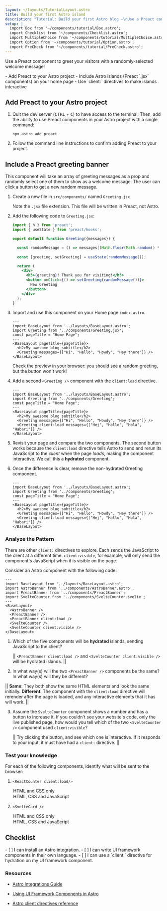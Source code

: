 ```yaml
---
layout: ~/layouts/TutorialLayout.astro
title: Build your first Astro island
description: "Tutorial: Build your first Astro blog —\nUse a Preact component to greet your visitors with a randomly-selected message"
setup: |
  import Box from '~/components/tutorial/Box.astro';
  import Checklist from '~/components/Checklist.astro';
  import MultipleChoice from '~/components/tutorial/MultipleChoice.astro';
  import Option from '~/components/tutorial/Option.astro';
  import PreCheck from '~/components/tutorial/PreCheck.astro';
---
```

 Use a Preact component to greet your visitors with a randomly-selected welcome message!

<PreCheck>
  - Add Preact to your Astro project
  - Include Astro islands (Preact `.jsx` components) on your home page
  - Use `client:` directives to make islands interactive
</PreCheck>

## Add Preact to your Astro project

1. Quit the dev server (<kbd>CTRL</kbd> + <kbd>C</kbd>) to have access to the terminal. Then, add the ability to use Preact components in your Astro project with a single command:

    ```shell
    npx astro add preact
    ```

2. Follow the command line instructions to confirm adding Preact to your project.
 

## Include a Preact greeting banner

This component will take an array of greeting messages as a prop and randomly select one of them to show as a welcome message. The user can click a button to get a new random message.

1. Create a new file in `src/components/` named `Greeting.jsx`

    Note the `.jsx` file extension. This file will be written in Preact, not Astro.

2. Add the following code to `Greeting.jsx`:

    ```jsx title="src/components/Greeting.jsx"
    import { h } from 'preact';
    import { useState } from 'preact/hooks';

    export default function Greeting({messages}) {

      const randomMessage = () => messages[(Math.floor(Math.random() * messages.length))];
      
      const [greeting, setGreeting] = useState(randomMessage());

      return (
        <div> 
          <h3>{greeting}! Thank you for visiting!</h3>
          <button onClick={() => setGreeting(randomMessage())}>
            New Greeting
          </button>
        </div>
      );
    }
    ```

3. Import and use this component on your Home page `index.astro`.

    ```astro title="src/pages/index.astro" ins={3,8}
    ---
    import BaseLayout from '../layouts/BaseLayout.astro';
    import Greeting from '../components/Greeting.jsx';
    const pageTitle = "Home Page";
    ---
    <BaseLayout pageTitle={pageTitle}>
      <h2>My awesome blog subtitle</h2>
      <Greeting messages={["Hi", "Hello", "Howdy", "Hey there"]} />
    </BaseLayout>
    ```

    Check the preview in your browser: you should see a random greeting, but the button won't work!


4. Add a second `<Greeting />` component with the `client:load` directive.

    ```astro title="src/pages/index.astro" ins={9} "client:load"
    ---
    import BaseLayout from '../layouts/BaseLayout.astro';
    import Greeting from '../components/Greeting';
    const pageTitle = "Home Page";
    ---
    <BaseLayout pageTitle={pageTitle}>
      <h2>My awesome blog subtitle</h2>
      <Greeting messages={["Hi", "Hello", "Howdy", "Hey there"]} />
      <Greeting client:load messages={["Hej", "Hallo", "Hola", "Habari"]} />
    </BaseLayout>
    ```

  5. Revisit your page and compare the two components. The second button works because the `client:load` directive tells Astro to send and rerun its JavaScript to the _client_ when the page _loads_, making the component interactive. We call this a **hydrated** component.
  
  6. Once the difference is clear, remove the non-hydrated Greeting component.


      ```astro title="src/pages/index.astro" del={8} "client:load"
      ---
      import BaseLayout from '../layouts/BaseLayout.astro';
      import Greeting from '../components/Greeting';
      const pageTitle = "Home Page";
      ---
      <BaseLayout pageTitle={pageTitle}>
        <h2>My awesome blog subtitle</h2>
        <Greeting messages={["Hi", "Hello", "Howdy", "Hey there"]} />
        <Greeting client:load messages={["Hej", "Hallo", "Hola", "Habari"]} />
      </BaseLayout>
      ```

<Box icon="question-mark">

### Analyze the Pattern

There are other `client:` directives to explore. Each sends the JavaScript to the client at a different time. `client:visible`, for example, will only send the component's JavaScript when it is visible on the page.

Consider an Astro component with the following code:

```astro
---
import BaseLayout from '../layouts/BaseLayout.astro';
import AstroBanner from '../components/AstroBanner.astro';
import PreactBanner from '../components/PreactBanner';
import SvelteCounter from '../components/SvelteCounter.svelte';
---
<BaseLayout>
  <AstroBanner />
  <PreactBanner />
  <PreactBanner client:load />
  <SvelteCounter />
  <SvelteCounter client:visible />
</BaseLayout>
```

1. Which of the five components will be **hydrated** islands, sending JavaScript to the client?

    || `<PreactBanner client:load />` and `<SvelteCounter client:visible />` will be hydrated islands. ||

2. In what way(s) will the two `<PreactBanner />` components be the same? In what way(s) will they be different? 

  || **Same**: They both show the same HTML elements and look the same initially. **Different**: The component with the `client:load` directive will rerender after the page is loaded, and any interactive elements that it has will work. ||

3. Assume the `SvelteCounter` component shows a number and has a button to increase it. If you couldn't see your website's code, only the live published page, how would you tell which of the two `<SvelteCounter />` component used `client:visible`? 

    || Try clicking the button, and see which one is interactive. If it responds to your input, it must have had a `client:` directive. ||
</Box>



<Box icon="question-mark">

### Test your knowledge

For each of the following components, identify what will be sent to the browser:

1. `<ReactCounter client:load/>`

    <MultipleChoice>
      <Option>
        HTML and CSS only
      </Option>
      <Option isCorrect>
        HTML, CSS and JavaScript
      </Option>
    </MultipleChoice>

2. `<SvelteCard />`

    <MultipleChoice>
      <Option  isCorrect>
        HTML and CSS only
      </Option>
      <Option>
        HTML, CSS and JavaScript
      </Option>
    </MultipleChoice>
</Box>

<Box icon="check-list">

## Checklist

<Checklist>
- [ ] I can install an Astro integration.
- [ ] I can write UI framework components in their own language.
- [ ] I can use a `client:` directive for hydration on my UI framework component.
</Checklist>
</Box>

### Resources

- [Astro Integrations Guide](/en/guides/integrations-guide/)

- [Using UI Framework Components in Astro](/en/core-concepts/framework-components/#using-framework-components)

- [Astro client directives reference](/en/reference/directives-reference/#client-directives)
